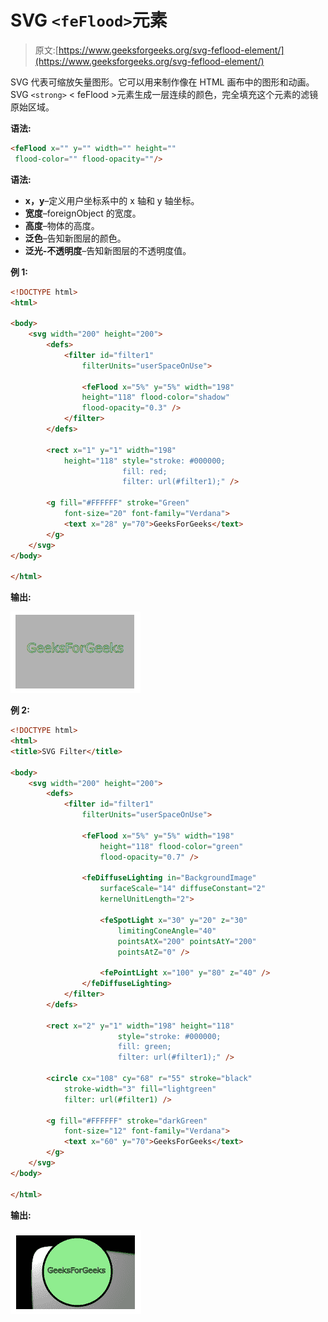 # SVG `<feFlood>`元素

> 原文:[https://www.geeksforgeeks.org/svg-feflood-element/](https://www.geeksforgeeks.org/svg-feflood-element/)

SVG 代表可缩放矢量图形。它可以用来制作像在 HTML 画布中的图形和动画。SVG `<strong>` < feFlood >元素生成一层连续的颜色，完全填充这个元素的滤镜原始区域。

**语法:**

```html
<feFlood x="" y="" width="" height=""
 flood-color="" flood-opacity=""/>
```

**语法:**

*   **x，y**–定义用户坐标系中的 x 轴和 y 轴坐标。
*   **宽度**–foreignObject 的宽度。
*   **高度**–物体的高度。
*   **泛色**–告知新图层的颜色。
*   **泛光-不透明度**–告知新图层的不透明度值。

**例 1:**

```html
<!DOCTYPE html>
<html>

<body>
    <svg width="200" height="200">
        <defs>
            <filter id="filter1" 
                filterUnits="userSpaceOnUse">

                <feFlood x="5%" y="5%" width="198" 
                height="118" flood-color="shadow" 
                flood-opacity="0.3" />
            </filter>
        </defs>

        <rect x="1" y="1" width="198" 
            height="118" style="stroke: #000000;
                         fill: red; 
                         filter: url(#filter1);" />

        <g fill="#FFFFFF" stroke="Green" 
            font-size="20" font-family="Verdana">
            <text x="28" y="70">GeeksForGeeks</text>
        </g>
    </svg>
</body>

</html>
```

**输出:**

![](img/decff42d56d672f06ed852cea1276171.png)

**例 2:**

```html
<!DOCTYPE html>
<html>
<title>SVG Filter</title>

<body>
    <svg width="200" height="200">
        <defs>
            <filter id="filter1" 
                filterUnits="userSpaceOnUse">

                <feFlood x="5%" y="5%" width="198" 
                    height="118" flood-color="green" 
                    flood-opacity="0.7" />

                <feDiffuseLighting in="BackgroundImage" 
                    surfaceScale="14" diffuseConstant="2" 
                    kernelUnitLength="2">

                    <feSpotLight x="30" y="20" z="30" 
                        limitingConeAngle="40" 
                        pointsAtX="200" pointsAtY="200"
                        pointsAtZ="0" />

                    <fePointLight x="100" y="80" z="40" />
                </feDiffuseLighting>
            </filter>
        </defs>

        <rect x="2" y="1" width="198" height="118" 
                        style="stroke: #000000; 
                        fill: green;
                        filter: url(#filter1);" />

        <circle cx="108" cy="68" r="55" stroke="black" 
            stroke-width="3" fill="lightgreen" 
            filter: url(#filter1) />

        <g fill="#FFFFFF" stroke="darkGreen" 
            font-size="12" font-family="Verdana">
            <text x="60" y="70">GeeksForGeeks</text>
        </g>
    </svg>
</body>

</html>
```

**输出:**

![](img/5a62fb39763ad6cc1a4fb9c81318bab9.png)